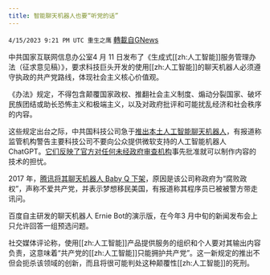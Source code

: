 ```yaml
---
title: 智能聊天机器人也要“听党的话”
---
```

`4/15/2023 9:21 PM UTC 重生之鹰` [轉載自GNews](https://gnews.org/articles/1150108)

         

中共国家互联网信息办公室4 月 11 日发布了《生成式[[zh:人工智能]]服务管理办法（征求意见稿）》，要求科技巨头开发的使用[[zh:人工智能]]的聊天机器人必须遵守执政的共产党路线，体现社会主义核心价值观。

《办法》规定，不得包含颠覆国家政权、推翻社会主义制度、煽动分裂国家、破坏民族团结或助长恐怖主义和极端主义，以及对政府批评和可能扰乱经济和社会秩序的内容。

这些规定出台之际，中共国科技公司急于[推出本土人工智能聊天机器人](https://www.rfa.org/english/news/china/ai-chatbot-02242023162006.html)，有报道称监管机构警告主要科技公司不要向公众提供微软支持的人工智能机器人 ChatGPT。[它们反映了官方对任何未经政府审查机构](https://www.rfa.org/english/news/china/media-website-whitelist-targets-false-information-05072015110705.html)事先批准就可以制作内容的技术的担忧。 

2017 年，[腾讯将其聊天机器人 Baby Q 下架](https://www.rfa.org/english/news/china/chatbot-tencent-08032017141210.html)，原因是该公司称政府为“腐败政权”，声称不爱共产党，并表示梦想移民美国，有报道称其程序员已被被警方带走讯问。

百度自主研发的聊天机器人 Ernie Bot的演示版，在今年3 月中旬的新闻发布会上只允许回答一组预选问题。

社交媒体评论称，使用[[zh:人工智能]]产品提供服务的组织和个人要对其输出内容负责，这意味着“共产党的[[zh:人工智能]]只能拥护共产党”。这一新规定的推出不但会扼杀该领域的创新，而且将很可能判处这种颠覆性[[zh:人工智能]]的死刑。

